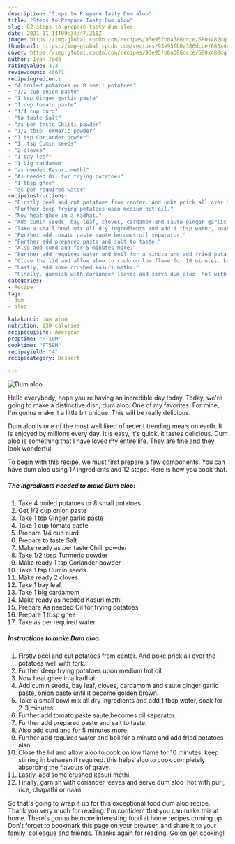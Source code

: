 ```yaml
---
description: "Steps to Prepare Tasty Dum aloo"
title: "Steps to Prepare Tasty Dum aloo"
slug: 82-steps-to-prepare-tasty-dum-aloo
date: 2021-11-14T09:34:47.218Z
image: https://img-global.cpcdn.com/recipes/93e95fb0a386dcce/680x482cq70/dum-aloo-recipe-main-photo.jpg
thumbnail: https://img-global.cpcdn.com/recipes/93e95fb0a386dcce/680x482cq70/dum-aloo-recipe-main-photo.jpg
cover: https://img-global.cpcdn.com/recipes/93e95fb0a386dcce/680x482cq70/dum-aloo-recipe-main-photo.jpg
author: Ivan Todd
ratingvalue: 4.3
reviewcount: 46671
recipeingredient:
- "4 boiled potatoes or 8 small potatoes"
- "1/2 cup onion paste"
- "1 tsp Ginger garlic paste"
- "1 cup tomato paste"
- "1/4 cup curd"
- "to taste Salt"
- "as per taste Chilli powder"
- "1/2 tbsp Turmeric powder"
- "1 tsp Coriander powder"
- "1  tsp Cumin seeds"
- "2 cloves"
- "1 bay leaf"
- "1 big cardamom"
- "as needed Kasuri methi"
- "As needed Oil for frying potatoes"
- "1 tbsp ghee"
- "as per required water"
recipeinstructions:
- "Firstly peel and cut potatoes from center. And poke prick all over the potatoes well with fork."
- "Further deep frying potatoes upon medium hot oil."
- "Now heat ghee in a kadhai."
- "Add cumin seeds, bay leaf, cloves, cardamom and saute ginger garlic paste, onion paste until it become golden brown."
- "Take a small bowl mix all dry ingredients and add 1 tbsp water, soak for 2-3 minutes"
- "Further add tomato paste saute becomes oil separator."
- "Further add prepared paste and salt to taste."
- "Also add curd and for 5 minutes more."
- "Further add required water and boil for a minute and add fried potatoes also."
- "Close the lid and allow aloo to cook on low flame for 10 minutes. keep stirring in between if required. this helps aloo to cook completely absorbing the flavours of gravy."
- "Lastly, add some crushed kasuri methi."
- "Finally, garnish with coriander leaves and serve dum aloo  hot with puri, rice, chapathi or naan."
categories:
- Recipe
tags:
- dum
- aloo

katakunci: dum aloo 
nutrition: 230 calories
recipecuisine: American
preptime: "PT10M"
cooktime: "PT59M"
recipeyield: "4"
recipecategory: Dessert

---
```



![Dum aloo](https://img-global.cpcdn.com/recipes/93e95fb0a386dcce/680x482cq70/dum-aloo-recipe-main-photo.jpg)

Hello everybody, hope you're having an incredible day today. Today, we're going to make a distinctive dish, dum aloo. One of my favorites. For mine, I'm gonna make it a little bit unique. This will be really delicious.



Dum aloo is one of the most well liked of recent trending meals on earth. It is enjoyed by millions every day. It is easy, it's quick, it tastes delicious. Dum aloo is something that I have loved my entire life. They are fine and they look wonderful.


To begin with this recipe, we must first prepare a few components. You can have dum aloo using 17 ingredients and 12 steps. Here is how you cook that.

<!--inarticleads1-->

##### The ingredients needed to make Dum aloo:

1. Take 4 boiled potatoes or 8 small potatoes
1. Get 1/2 cup onion paste
1. Take 1 tsp Ginger garlic paste
1. Take 1 cup tomato paste
1. Prepare 1/4 cup curd
1. Prepare to taste Salt
1. Make ready as per taste Chilli powder
1. Take 1/2 tbsp Turmeric powder
1. Make ready 1 tsp Coriander powder
1. Take 1  tsp Cumin seeds
1. Make ready 2 cloves
1. Take 1 bay leaf
1. Take 1 big cardamom
1. Make ready as needed Kasuri methi
1. Prepare As needed Oil for frying potatoes
1. Prepare 1 tbsp ghee
1. Take as per required water




<!--inarticleads2-->

##### Instructions to make Dum aloo:

1. Firstly peel and cut potatoes from center. And poke prick all over the potatoes well with fork.
1. Further deep frying potatoes upon medium hot oil.
1. Now heat ghee in a kadhai.
1. Add cumin seeds, bay leaf, cloves, cardamom and saute ginger garlic paste, onion paste until it become golden brown.
1. Take a small bowl mix all dry ingredients and add 1 tbsp water, soak for 2-3 minutes
1. Further add tomato paste saute becomes oil separator.
1. Further add prepared paste and salt to taste.
1. Also add curd and for 5 minutes more.
1. Further add required water and boil for a minute and add fried potatoes also.
1. Close the lid and allow aloo to cook on low flame for 10 minutes. keep stirring in between if required. this helps aloo to cook completely absorbing the flavours of gravy.
1. Lastly, add some crushed kasuri methi.
1. Finally, garnish with coriander leaves and serve dum aloo  hot with puri, rice, chapathi or naan.




So that's going to wrap it up for this exceptional food dum aloo recipe. Thank you very much for reading. I'm confident that you can make this at home. There's gonna be more interesting food at home recipes coming up. Don't forget to bookmark this page on your browser, and share it to your family, colleague and friends. Thanks again for reading. Go on get cooking!
